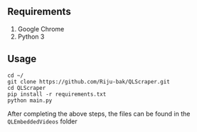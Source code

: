 ## Requirements
1. Google Chrome
2. Python 3

## Usage
```
cd ~/
git clone https://github.com/Riju-bak/QLScraper.git
cd QLScraper
pip install -r requirements.txt
python main.py
```
After completing the above steps, the files can  be found in the `QLEmbeddedVideos` folder